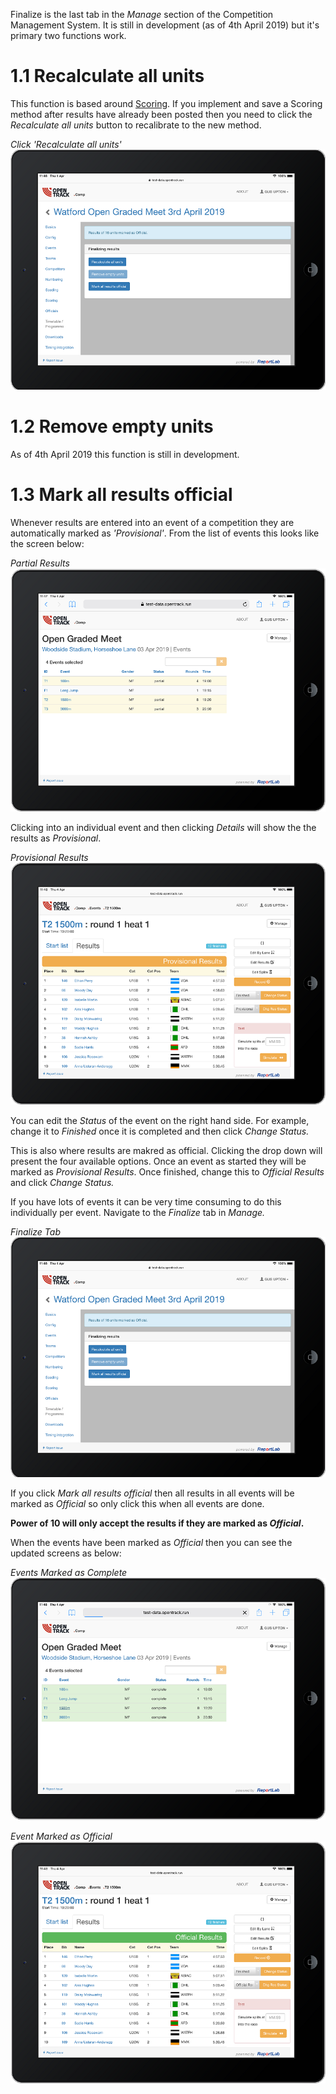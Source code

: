 <!-- TITLE: Training Manual - Finalize Tab-->

Finalize is the last tab in the *Manage* section of the Competition Management System. It is still in development (as of 4th April 2019) but it's primary two functions work.
# 1.1 Recalculate all units
This function is based around [Scoring](/manuals/cms-scoring-tab). If you implement and save a Scoring method after results have already been posted then you need to click the *Recalculate all units* button to recalibrate to the new method.

*Click 'Recalculate all units'*
![Markasfinal](/uploads/finalize/markasfinal.png "Markasfinal")
# 1.2 Remove empty units
As of 4th April 2019 this function is still in development.
# 1.3 Mark all results official
Whenever results are entered into an event of a competition they are automatically marked as *'Provisional'*. From the list of events this looks like the screen below:

*Partial Results*
![Partial](/uploads/finalize/partial.png "Partial")

Clicking into an individual event and then clicking *Details* will show the the results as *Provisional*.

*Provisional Results*
![Provisional](/uploads/finalize/provisional.png "Provisional")

You can edit the *Status* of the event on the right hand side. For example, change it to *Finished* once it is completed and then click *Change Status.*

This is also where results are makred as official. Clicking the drop down will present the four available options. Once an event as started they will be marked as *Provisional Results*. Once finished, change this to *Official Results* and click *Change Status.*

If you have lots of events it can be very time consuming to do this individually per event. Navigate to the *Finalize* tab in *Manage.*

*Finalize Tab*
![Markasfinal](/uploads/finalize/markasfinal.png "Markasfinal")

If you click *Mark all results official* then all results in all events will be marked as *Official* so only click this when all events are done. 

**Power of 10 will only accept the results if they are marked as *Official*.**

When the events have been marked as *Official* then you can see the updated screens as below:

*Events Marked as Complete*
![Complete](/uploads/finalize/complete.png "Complete")

*Event Marked as Official*
![Official](/uploads/finalize/official.png "Official")